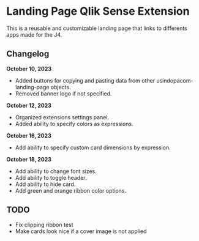 # Landing Page Qlik Sense Extension

This is a reusable and customizable landing page that links to differents apps made for the J4.

## Changelog

**October 10, 2023**

-   Added buttons for copying and pasting data from other usindopacom-landing-page objects.
-   Removed banner logo if not specified.

**October 12, 2023**

-   Organized extensions settings panel.
-   Added ability to specify colors as expressions.

**October 16, 2023**

-   Add ability to specify custom card dimensions by expression.

**October 18, 2023**

-   Add ability to change font sizes.
-   Add ability to toggle header.
-   Add ability to hide card.
-   Add green and orange ribbon color options.

## TODO

-   Fix clipping ribbon test
-   Make cards look nice if a cover image is not applied
